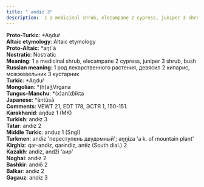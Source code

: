 ```yaml
---
title: " andɨz 3"
description:  1 a medicinal shrub, elecampane 2 cypress, juniper 3 shrub, bush
---
```


<strong>Proto-Turkic</strong>:  *Aŋduŕ<br>
<strong>Altaic etymology</strong>:  Altaic etymology<br>
<strong> Proto-Altaic</strong>:  *aŋt`à<br>
<strong>Nostratic</strong>:  Nostratic<br>
<strong>Meaning</strong>:  1 a medicinal shrub, elecampane 2 cypress, juniper 3 shrub, bush<br>
<strong>Russian meaning</strong>:  1 род лекарственного растения, девясил 2 кипарис, можжевельник 3 кустарник<br>
<strong>Turkic</strong>:  *Aŋduŕ<br>
<strong>Mongolian</strong>:  *(h)aǯVrgana<br>
<strong>Tungus-Manchu</strong>:  *(x)an(d)ikta<br>
<strong>Japanese</strong>:  *àntùsà<br>
<strong>Comments</strong>:  VEWT 21, EDT 178, ЭСТЯ 1, 150-151.<br>
<strong>Karakhanid</strong>:  aŋduz 1 (MK)<br>
<strong>Turkish</strong>:  andɨz 3<br>
<strong>Tatar</strong>:  andɨz 2<br>
<strong>Middle Turkic</strong>:  anduz 1 (Sngl)<br>
<strong>Turkmen</strong>:  andɨz 'переступень двудомный'; aŋŋɨza 'a k. of mountain plant'<br>
<strong>Kirghiz</strong>:  qar-andɨz, qarɨndiz, antɨz (South dial.) 2<br>
<strong>Kazakh</strong>:  andɨz, andžɨ 'аир'<br>
<strong>Noghai</strong>:  andɨz 2<br>
<strong>Bashkir</strong>:  andɨδ 2<br>
<strong>Balkar</strong>:  andɨz 2<br>
<strong>Gagauz</strong>:  andɨz 3<br>


